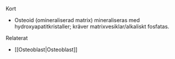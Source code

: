 Kort
- Osteoid (omineraliserad matrix) mineraliseras med hydroxyapatitkristaller; kräver matrixvesiklar/alkaliskt fosfatas.

Relaterat
- [[Osteoblast|Osteoblast]]

